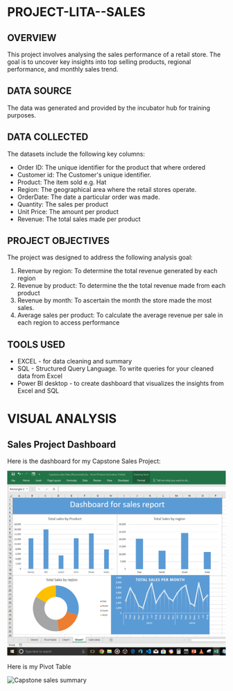 # PROJECT-LITA--SALES

## OVERVIEW 
This project involves analysing the sales performance of a retail store. The goal is to uncover key insights into top selling products, regional performance, and monthly sales trend.

## DATA SOURCE 
The data was generated and provided by the incubator hub for training purposes. 

## DATA COLLECTED
The datasets include the following key columns:
* Order ID: The unique identifier for the product that where ordered
* Customer id: The Customer's unique identifier.
* Product: The item sold e.g. Hat
* Region: The geographical area where the retail stores operate.
* OrderDate: The date a particular order was made.
* Quantity: The sales per product
* Unit Price: The amount per product
* Revenue: The total sales made per product

## PROJECT OBJECTIVES 
The project was designed to address the following analysis goal:
1. Revenue by region: To determine the total revenue generated by each region
2. Revenue by product: To determine the the total revenue made from each product
3. Revenue by month: To ascertain the month the store made the most sales.
4. Average sales per product: To calculate the average revenue per sale in each region to access performance

## TOOLS USED 
+ EXCEL - for data cleaning and summary
+ SQL - Structured Query Language. To write queries for your cleaned data from Excel
+ Power BI desktop - to create dashboard that visualizes the insights from Excel and SQL

# VISUAL ANALYSIS 
## Sales Project Dashboard

Here is the dashboard for my Capstone Sales Project:

![Dashboard for Capstone Sales Project](https://github.com/BlessingDTA/PROJECT-LITA--SALES/raw/18ab29c42309e6d96f2fad5d22fecc6c913c104e/DASHBOARD%20FOR%20%20CAPSTONE%20SALES%20PROJECT.PNG)

Here is my Pivot Table

![Capstone sales summary](https://github.com/user-attachments/assets/660951e8-323e-4c0a-80b1-1fab4ebf3831)
